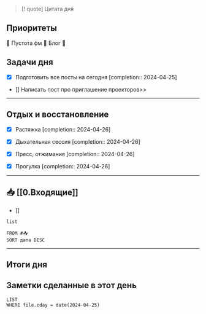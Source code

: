 > [! quote] Цитата дня
> 

## Приоритеты
🔴 Пустота фм
🔴 Блог
🔴

## Задачи дня
- [x] Подготовить все посты на сегодня  [completion:: 2024-04-25]
- [] Написать пост про приглашение проекторов>>


---
## Отдых и восстановление
- [x] Растяжка  [completion:: 2024-04-26]
- [x] Дыхательная сессия  [completion:: 2024-04-26]
- [x] Пресс, отжимания  [completion:: 2024-04-26]
- [x] Прогулка  [completion:: 2024-04-26]


---
## 📥 [[0.Входящие]]
- [] 



```dataview
list
	
FROM #📥
SORT дата DESC
```


---
## Итоги дня





## Заметки сделанные в этот день
```dataview
LIST
WHERE file.cday = date(2024-04-25)
```

